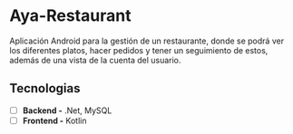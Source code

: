 # Aya-Restaurant

Aplicación Android para la gestión de un restaurante, donde se podrá ver los diferentes platos, hacer pedidos y tener un seguimiento de estos, además de una vista de la cuenta del usuario. 

## Tecnologias
- [ ] **Backend -** .Net, MySQL
- [ ] **Frontend -** Kotlin